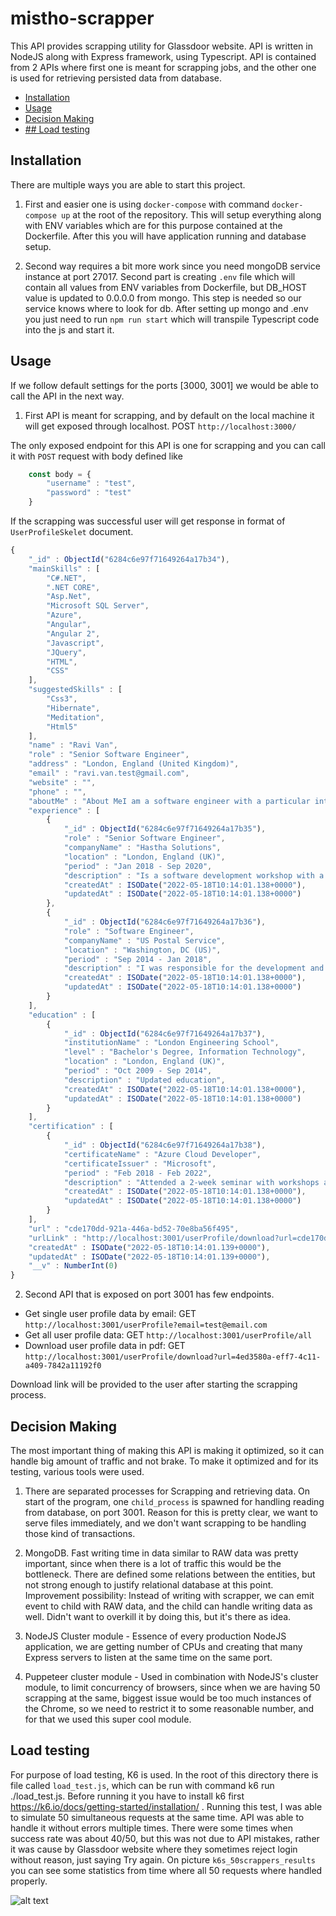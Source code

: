 # mistho-scrapper

This API provides scrapping utility for Glassdoor website. API is written in NodeJS along with Express framework, using Typescript. API is contained from 2 APIs where first one is meant for scrapping jobs, and the other one is used for retrieving persisted data from database.

- [Installation](#installation)
- [Usage](#usage)
- [Decision Making](#decisions)
- [## Load testing](#testing)

## Installation

There are multiple ways you are able to start this project.

1. First and easier one is using `docker-compose` with command `docker-compose up` at the root of the repository. This will setup everything along with ENV variables which are for this purpose contained at the Dockerfile. After this you will have application running and database setup.

2. Second way requires a bit more work since you need mongoDB service instance at port 27017. Second part is creating `.env` file which will contain all values from ENV variables from Dockerfile, but DB_HOST value is updated to 0.0.0.0 from mongo. This step is needed so our service knows where to look for db. After setting up mongo and .env you just need to run `npm run start` which will transpile Typescript code into the js and start it.

## Usage

If we follow default settings for the ports [3000, 3001] we would be able to call the API in the next way.

1. First API is meant for scrapping, and by default on the local machine it will get exposed through localhost. POST `http://localhost:3000/`

The only exposed endpoint for this API is one for scrapping and you can call it with `POST` request with body defined like

```js
    const body = {
        "username" : "test",
        "password" : "test"
    }
```

If the scrapping was successful user will get response in format of `UserProfileSkelet` document.

```js
{
    "_id" : ObjectId("6284c6e97f71649264a17b34"),
    "mainSkills" : [
        "C#.NET",
        ".NET CORE",
        "Asp.Net",
        "Microsoft SQL Server",
        "Azure",
        "Angular",
        "Angular 2",
        "Javascript",
        "JQuery",
        "HTML",
        "CSS"
    ],
    "suggestedSkills" : [
        "Css3",
        "Hibernate",
        "Meditation",
        "Html5"
    ],
    "name" : "Ravi Van",
    "role" : "Senior Software Engineer",
    "address" : "London, England (United Kingdom)",
    "email" : "ravi.van.test@gmail.com",
    "website" : "",
    "phone" : "",
    "aboutMe" : "About MeI am a software engineer with a particular interest in making things simple and automating daily tasks. I try to keep up with security and best practices, and am always looking for new things to learn.",
    "experience" : [
        {
            "_id" : ObjectId("6284c6e97f71649264a17b35"),
            "role" : "Senior Software Engineer",
            "companyName" : "Hastha Solutions",
            "location" : "London, England (UK)",
            "period" : "Jan 2018 - Sep 2020",
            "description" : "Is a software development workshop with a focus on RFID and product tracking.",
            "createdAt" : ISODate("2022-05-18T10:14:01.138+0000"),
            "updatedAt" : ISODate("2022-05-18T10:14:01.138+0000")
        },
        {
            "_id" : ObjectId("6284c6e97f71649264a17b36"),
            "role" : "Software Engineer",
            "companyName" : "US Postal Service",
            "location" : "Washington, DC (US)",
            "period" : "Sep 2014 - Jan 2018",
            "description" : "I was responsible for the development and management of automated online data whose data is used to legally work. I was ultimately given the role of social media platform (, on orange group, a) before graduation, and also part of an application development environments in both a large marketing and organization, setting up the a custom java internal platform.",
            "createdAt" : ISODate("2022-05-18T10:14:01.138+0000"),
            "updatedAt" : ISODate("2022-05-18T10:14:01.138+0000")
        }
    ],
    "education" : [
        {
            "_id" : ObjectId("6284c6e97f71649264a17b37"),
            "institutionName" : "London Engineering School",
            "level" : "Bachelor's Degree, Information Technology",
            "location" : "London, England (UK)",
            "period" : "Oct 2009 - Sep 2014",
            "description" : "Updated education",
            "createdAt" : ISODate("2022-05-18T10:14:01.138+0000"),
            "updatedAt" : ISODate("2022-05-18T10:14:01.138+0000")
        }
    ],
    "certification" : [
        {
            "_id" : ObjectId("6284c6e97f71649264a17b38"),
            "certificateName" : "Azure Cloud Developer",
            "certificateIssuer" : "Microsoft",
            "period" : "Feb 2018 - Feb 2022",
            "description" : "Attended a 2-week seminar with workshops and exams.",
            "createdAt" : ISODate("2022-05-18T10:14:01.138+0000"),
            "updatedAt" : ISODate("2022-05-18T10:14:01.138+0000")
        }
    ],
    "url" : "cde170dd-921a-446a-bd52-70e8ba56f495",
    "urlLink" : "http://localhost:3001/userProfile/download?url=cde170dd-921a-446a-bd52-70e8ba56f495",
    "createdAt" : ISODate("2022-05-18T10:14:01.139+0000"),
    "updatedAt" : ISODate("2022-05-18T10:14:01.139+0000"),
    "__v" : NumberInt(0)
}
```
2. Second API that is exposed on port 3001 has few endpoints. 

- Get single user profile data by email: GET `http://localhost:3001/userProfile?email=test@email.com`
- Get all user profile data: GET `http://localhost:3001/userProfile/all`
- Download user profile data in pdf: GET `http://localhost:3001/userProfile/download?url=4ed3580a-eff7-4c11-a409-7842a11192f0`

Download link will be provided to the user after starting the scrapping process.

## Decision Making

The most important thing of making this API is making it optimized, so it can handle big amount of traffic and not brake. To make it optimized and for its testing, various tools were used.

1. There are separated processes for Scrapping and retrieving data. On start of the program, one `child_process` is spawned for handling reading from database, on port 3001. Reason for this is pretty clear, we want to serve files immediately, and we don't want scrapping to be handling those kind of transactions.

2. MongoDB. Fast writing time in data similar to RAW data was pretty important, since when there is a lot of traffic this would be the bottleneck. There are defined some relations between the entities, but not strong enough to justify relational database at this point. Improvement possibility: Instead of writing with scrapper, we can emit event to child with RAW data, and the child can handle writing data as well. Didn't want to overkill it by doing this, but it's there as idea.

3. NodeJS Cluster module - Essence of every production NodeJS application, we are getting number of CPUs and creating that many Express servers to listen at the same time on the same port. 

4. Puppeteer cluster module - Used in combination with NodeJS's cluster module, to limit concurrency of browsers, since when we are having 50 scrapping at the same, biggest issue would be too much instances of the Chrome, so we need to restrict it to some reasonable number, and for that we used this super cool module.


## Load testing

For purpose of load testing, K6 is used. In the root of this directory there is file called `load_test.js`, which can be run with command k6 run ./load_test.js. Before running it you have to install k6 first https://k6.io/docs/getting-started/installation/ . Running this test, I was able to simulate 50 simultaneous requests at the same time. API was able to handle it without errors multiple times. There were some times when success rate was about 40/50, but this was not due to API mistakes, rather it was cause by Glassdoor website where they sometimes reject login without reason, just saying Try again. On picture `k6s_50scrappers_results` you can see some statistics from time where all 50 requests where handled properly. 

![alt text](https://github.com/Pantela996/mistho-scrapper/blob/feature/scrapper/k6s_50scrappers_results.png?raw=true)